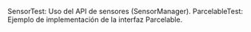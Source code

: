 SensorTest: Uso del API de sensores (SensorManager).
ParcelableTest: Ejemplo de implementación de la interfaz Parcelable.
